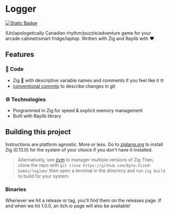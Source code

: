 # Logger

[![Static Badge](https://img.shields.io/badge/linux-build-gold?style=flat-square&logo=linux&logoColor=black&labelColor=gold&color=grey)](https://nightly.link/Byte-Sized-Games/logJam/workflows/zig-build/main/crawl_nightly)

(Un)apologetically Canadian rhythm/puzzle/adventure game for your arcade cabinet/smart fridge/laptop. Written with Zig and Raylib with ❤️.

## Features

### 🦾 Code

- Zig 🦎 with descriptive variable names and comments if you feel like it 🤓
- [conventional commits](https://www.conventionalcommits.org/en/v1.0.0/) to describe changes in git

### ⚙️ Technologies

- Programmed in Zig for speed & explicit memory management
- Built with Raylib library

## Building this project

Instructions are platform agnostic. More or less.
Go to [ziglang.org](https://ziglang.org) to install Zig (0.13.0) for the system of your choice if you don't have it installed.

> Alternatively, see [zvm](https://zvm.app) to manager multiple versions of Zig
> Then, clone the repo with `git clone https://github.com/Byte-Sized-Games/logJam/` then open a terminal in the directory and run `zig build` to build for your system.

### Binaries

Whenever we hit a release or tag, you'll find them on the releases page.
If and when we hit 1.0.0, an itch.io page will also be available!
